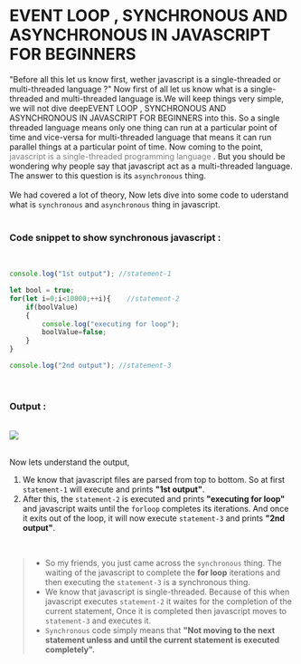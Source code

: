 # EVENT LOOP , SYNCHRONOUS AND ASYNCHRONOUS IN JAVASCRIPT FOR BEGINNERS

 "Before all this let us know first, wether javascript is a single-threaded or multi-threaded language ?" Now first of all let us know what is a single-threaded and multi-threaded language is.We will keep things very simple, we will not dive deepEVENT LOOP , SYNCHRONOUS AND ASYNCHRONOUS IN JAVASCRIPT FOR BEGINNERS into this. So a single threaded language means only one thing can run at a particular point of time and vice-versa for multi-threaded language that means it can run parallel things at a particular point of time. Now coming to the point, <mark style="background-color: white ; opacity:.5">javascript is a single-threaded programming language </mark> . But you should be wondering why people say that javascript act as a multi-threaded language. The answer to this question is its `asynchronous` thing.
 </br>
 </br>
 We had covered a lot of theory, Now lets dive into some code to uderstand what is `synchronous` and `asynchronous` thing in javascript.  
 </br>

  ### Code snippet to show synchronous javascript : 
  </br>

```javascript
console.log("1st output"); //statement-1

let bool = true;
for(let i=0;i<10000;++i){    //statement-2
    if(boolValue)
    {
        console.log("executing for loop");
        boolValue=false;
    }
}

console.log("2nd output"); //statement-3
 ``` 
 <br>

   ### Output : 

 <br>  
  <img src="./p1.gif">
<br/><br/>

 Now lets understand the output, 
1. We know that javascript files are parsed from top to bottom. So at first `statement-1` will execute and prints <b>"1st output"</b>. 
2. After this, the `statement-2` is executed and prints <b>"executing for loop"</b> and javascript waits until the `forloop` completes its iterations. And once it exits out of the loop, it will now execute `statement-3` and prints <b>"2nd output"</b>.  

<br/>

>* So my friends, you just came across the `synchronous` thing. The waiting of the javascript to complete the <b>for loop</b> iterations and then executing the `statement-3` is a synchronous thing.<br>
>* We know that javascript is single-threaded. Because of this when javascript executes `statement-2` it waites for the completion of the current statement, Once it is completed then javascript moves to `statement-3` and executes it. <br>
>* `Synchronous` code simply means that <b>"Not moving to the next statement unless and until the current statement is executed completely".</b>  

<br>
